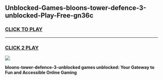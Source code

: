 
## Unblocked-Games-bloons-tower-defence-3-unblocked-Play-Free-gn36c
<h3>
<a href="https://premium76.site?title=bloons-tower-defence-3-unblocked&ref=23A">CLICK TO PLAY</a></h3>
<hr>

<h3>
<a href="https://premium76.site?title=bloons-tower-defence-3-unblocked&ref=23A">CLICK 2 PLAY</a>
  
</h3>

<a href="https://premium76.site?title=bloons-tower-defence-3-unblocked&ref=23A"><img src="https://clearcache.store/games.png"></a>


**bloons-tower-defence-3-unblocked games unblocked: Your Gateway to Fun and Accessible Online Gaming**

